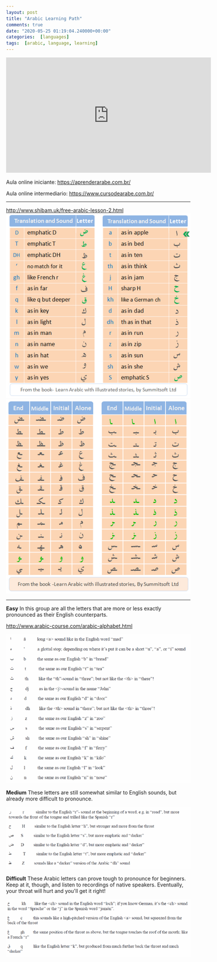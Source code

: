 ```yaml
---
layout: post
title: "Arabic Learning Path"
comments: true
date: "2020-05-25 01:19:04.240000+00:00"
categories:  [languages]
tags:  [arabic, language, learning]
---
```





<iframe width="560" height="315" src="https://www.youtube.com/embed/QjnamG0UNW4" frameborder="0" allow="accelerometer; autoplay; encrypted-media; gyroscope; picture-in-picture" allowfullscreen></iframe>

Aula online iniciante: https://aprenderarabe.com.br/ 

Aula online intermediario: https://www.cursodearabe.com.br/

***

http://www.shibam.uk/free-arabic-lesson-2.html
![](/assets/img/pCpWRjWB4_b64c46b94b330d555d98d2d89fb7e47a.png)
![](/assets/img/pCpWRjWB4_6cc79f0a8696d5d136c1da5d3a9550c6.png)


***

**Easy**
In this group are all the letters that are more or less exactly pronounced as their English counterparts.

http://www.arabic-course.com/arabic-alphabet.html

![](/assets/img/pCpWRjWB4_c7ca041fd3118038fd04289dc3bbdf93.png)

**Medium**
These letters are still somewhat similar to English sounds, but already more difficult to pronounce.

![](/assets/img/pCpWRjWB4_dc8846861ef3398763286700ec223608.png)


**Difficult**
These Arabic letters can prove tough to pronounce for beginners. Keep at it, though, and listen to recordings of native speakers. Eventually, your throat will hurt and you'll get it right!

![](/assets/img/pCpWRjWB4_38a2cd542404dbc26d259ecd53d20600.png)


